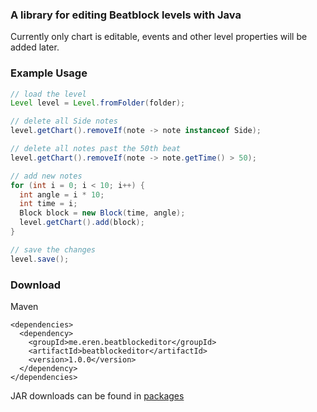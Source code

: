 ### A library for editing Beatblock levels with Java
Currently only chart is editable, events and other level properties will be added later.

### Example Usage
```java
// load the level
Level level = Level.fromFolder(folder);

// delete all Side notes
level.getChart().removeIf(note -> note instanceof Side);

// delete all notes past the 50th beat
level.getChart().removeIf(note -> note.getTime() > 50);

// add new notes
for (int i = 0; i < 10; i++) {
  int angle = i * 10;
  int time = i;
  Block block = new Block(time, angle);
  level.getChart().add(block);
}

// save the changes
level.save();
```

### Download
Maven
```
<dependencies>
  <dependency>
    <groupId>me.eren.beatblockeditor</groupId>
    <artifactId>beatblockeditor</artifactId>
    <version>1.0.0</version>
  </dependency>
</dependencies>
```
JAR downloads can be found in [packages](https://github.com/erenkarakal/BeatblockEditor/packages/2353027)
